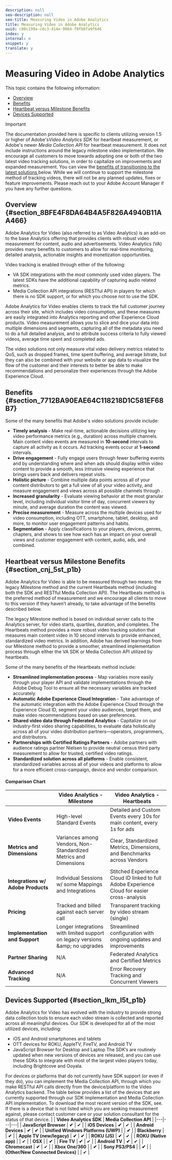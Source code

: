 ```yaml
---
description: null
seo-description: null
seo-title: Measuring Video in Adobe Analytics
title: Measuring Video in Adobe Analytics
uuid: c80c199a-c0c3-414e-9084-f0fb6fa9f646
index: y
internal: n
snippet: y
translate: y
---
```


# Measuring Video in Adobe Analytics

This topic contains the following information: 

* [ Overview ](video_overview.md#section_8BFE4F8DA64B4A5F826A4940B11AA466)
* [ Benefits ](video_overview.md#section_7712BA90EAE64C118218D1C581EF68B7)
* [ Heartbeat versus Milestone Benefits ](video_overview.md#section_cnj_5st_p1b)
* [ Devices Supported ](video_overview.md#section_lkm_l5t_p1b)

>[!IMPORTANT]
>
>The documentation provided here is specific to clients utilizing version 1.5 or higher of Adobe's*Video Analytics SDK* for heartbeat measurement, or Adobe's newer *Media Collection API* for heartbeat measurement. It does not include instructions around the legacy milestone video implementation. We encourage all customers to move towards adopting one or both of the two latest video tracking solutions, in order to capitalize on improvements and expanded measurement. You can view the [ benefits of transitioning to the latest solutions ](video_overview.md#section_cnj_5st_p1b) below. While we will continue to support the milestone method of tracking videos, there will not be any planned updates, fixes or feature improvements. Please reach out to your Adobe Account Manager if you have any further questions. 


## Overview {#section_8BFE4F8DA64B4A5F826A4940B11AA466}

Adobe Analytics for Video (also referred to as Video Analytics) is an add-on to the base Analytics offering that provides clients with robust video measurement for content, audio and advertisements. Video Analytics (VA) provides many benefits to customers to allow for real-time monitoring, detailed analysis, actionable insights and monetization opportunities. 

Video tracking is enabled through either of the following: 


* VA SDK integrations with the most commonly used video players. The latest SDKs have the additional capability of capturing audio related metrics.
* Media Collection API integrations (RESTful API) in players for which there is no SDK support, or for which you choose not to use the SDK.


Adobe Analytics for Video enables clients to track the full customer journey across their site, which includes video consumption, and these measures are easily integrated into Analytics reporting and other Experience Cloud products. Video measurement allows you to slice and dice your data into multiple dimensions and segments, capturing all of the metadata you need to do a full detailed analysis, and to attribute success criteria to fully viewed videos, average time spent and completed ads. 

The video solutions not only measure vital video delivery metrics related to QoS, such as dropped frames, time spent buffering, and average bitrate, but they can also be combined with your website or app data to visualize the flow of the customer and their interests to better be able to make recommendations and personalize their experiences through the Adobe Experience Cloud. 

## Benefits {#section_7712BA90EAE64C118218D1C581EF68B7}

Some of the many benefits that Adobe's video solutions provide include: 

* **Timely analysis** - Make real-time, actionable decisions utilizing key video performance metrics (e.g., duration) across multiple channels. Main content video events are measured in **10-second** intervals to capture all activity as it occurs. Ad tracking events occur at **1-second** intervals.
* **Drive engagement** - Fully engage users through fewer buffering events and by understanding where and when ads should display within video content to provide a smooth, less intrusive viewing experience that brings users back and delivers repeat visits.
* **Holistic picture** - Combine multiple data points across all of your content distributors to get a full view of all your video activity, and measure engagement and views across all possible channels through [](federated-analytics.md).
* **Increased granularity** - Evaluate viewing behavior at the most granular level, including individual visitor time of day, concurrent viewers by minute, and average duration the content was viewed.
* **Precise measurement** - Measure across the multiple devices used for video consumption, including OTT, smartphone, tablet, desktop, and more, to monitor user engagement patterns and habits.
* **Segmentation** - Apply classifications to your players, devices, genres, chapters, and shows to see how each has an impact on your overall views and customer engagement with content, audio, ads, and combined.

## Heartbeat versus Milestone Benefits {#section_cnj_5st_p1b}

Adobe Analytics for Video is able to be measured through two means: the legacy Milestone method and the current Heartbeats method (including both the SDK and RESTful Media Collection API). The Heartbeats method is the preferred method of measurement and we encourage all clients to move to this version if they haven’t already, to take advantage of the benefits described below. 

The legacy Milestone method is based on individual server calls to the Analytics server, for video starts, quartiles, duration, and completes. The Heartbeats method provides a more robust video tracking solution that measures main content video in 10 second intervals to provide enhanced, standardized video metrics. In addition, Adobe has derived learnings from our Milestone method to provide a smoother, streamlined implementation process through either the VA SDK or Media Collection API utilized by heartbeats. 

Some of the many benefits of the Heartbeats method include: 

* **Streamlined implementation process** - Map variables more easily through your player API and validate implementations through the Adobe Debug Tool to ensure all the necessary variables are tracked accurately.
* **Automatic Adobe Experience Cloud Integration** - Take advantage of the automatic integration with the Adobe Experience Cloud through the Experience Cloud ID, segment your video audiences, target them, and make video recommendations based on user preferences.
* **Shared video data through Federated Analytics** - Capitalize on our industry-first video sharing capabilities, to evaluate data holistically across all of your video distribution partners—operators, programmers, and distributors.
* **Partnerships with Certified Ratings Partners** - Adobe partners with audience ratings partner Nielsen to provide neutral census third party measurement to allow for trusted, certified video ratings.
* **Standardized solution across all platforms** - Enable consistent, standardized variables across all of your videos and platforms to allow for a more efficient cross-campaign, device and vendor comparison.


#### Comparison Chart
|  | **Video Analytics - Milestone** | **Video Analytics - Heartbeats** |
|---|---|---|
|  **Video Events** | High-level Standard Events  | Detailed and Custom Events every 10s for main content, every 1s for ads  |
|  **Metrics and Dimensions** | Variances among Vendors, Non-Standardized Metrics and Dimensions  | Clear, Standardized Metrics, Dimensions, and Benchmarks across Vendors  |
|  **Integrations w/ Adobe Products** | Individual Sessions w/ some Mappings and Integrations  | Stitched Experience Cloud ID linked to full Adobe Experience Cloud for easier cross-analysis  |
|  **Pricing** | Tracked and billed against each server call  | Transparent tracking by video stream (single)  |
|  **Implementation and Support** | Longer integrations with limited support on legacy versions &amp;amp; no upgrades  | Streamlined configuration with ongoing updates and improvements  |
|  **Partner Sharing** | N/A  | Federated Analytics and Certified Metrics  |
|  **Advanced Tracking** | N/A  | Error Recovery Tracking and Concurrent Viewers  |


## Devices Supported {#section_lkm_l5t_p1b}

Adobe Analytics for Video has evolved with the industry to provide strong data collection tools to ensure each video stream is collected and reported across all meaningful devices. Our SDK is developed for all of the most utilized devices, including: 

* iOS and Android smartphones and tablets
* OTT devices for ROKU, AppleTV, FireTV, and Android TV
* JavaScript Browser for Desktop and Laptop
The SDK’s are routinely updated when new versions of devices are released, and you can use these SDKs to integrate with most of the largest video players today, including Brightcove and Ooyala. 

For devices or platforms that do not currently have SDK support (or even if they do), you can implement the Media Collection API, through which you make RESTful API calls directly from the device/platform to the Video Analytics backend. 
The table below provides a list of the devices that are currently supported through our SDK implementation and Media Collection API implementation. To download the most recent version of the SDK, see[](implement/download-sdks.md). If there is a device that is not listed which you are seeking measurement against, please contact customer care or your solution consultant for the status of that device. 
|  | **Video Analytics SDK** | **Media Collection API** |
|---|---|---|
|  **JavaScript Browser** | **✔** | ✔  |
|  **iOS Devices** | **✔** | ✔  |
|  **Android Devices** | **✔** | **✔** |
|  **Unified Windows Platforms (UWP)** | | **✔** |
|  **Blackberry** | | **✔** |
|  **Apple TV (new/legacy)** | **✔** | **✔** |
|  **ROKU (JS)** | **✔** | ✔  |
|  **ROKU (Native app)** |  | ✔  |
|  **OSX** | | **✔** |
|  **Fire TV** | **✔** | ✔  |
|  **Android TV** | **✔** | ✔  |
|  **Chromecast** | **✔** | ✔  |
|  **Xbox One/360** | | **✔** |
|  **Sony PS3/PS4** | | **✔** |
|  **(Other/New Connected Devices)** |  | ✔  |


